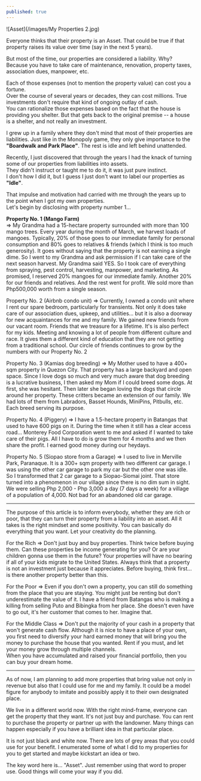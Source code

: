 ```yaml
---
published: true
---
```

![Asset](/images/My Properties 2.jpg)

Everyone thinks that their property is an Asset. That could be true if that property raises its value over time (say in the next 5 years).

But most of the time, our properties are considered a liability. 
Why?   
Because you have to take care of maintenance, renovation, property taxes, association dues, manpower, etc.

Each of those expenses (not to mention the property value) can cost you a fortune.   
Over the course of several years or decades, they can cost millions.
True investments don't require that kind of ongoing outlay of cash.   
You can rationalize those expenses based on the fact that the house is providing you shelter. But that gets back to the original premise -- a house is a shelter, and not really an investment. 

I grew up in a family where they don't mind that most of their properties are liabilities. Just like in the Monopoly game, they only give importance to the **"Boardwalk and Park Place"**. The rest is idle and left behind unattended. 

Recently, I just discovered that through the years I had the knack of turning some of our properties from liabilities into assets.   
They didn't instruct or taught me to do it, it was just pure instinct.   
I don't how I did it, but I guess I just don't want to label our properties as **"Idle"**.

That impulse and motivation had carried with me through the years up to the point when I got my own properties.   
Let's begin by disclosing with property number 1...

**Property No. 1 (Mango Farm)**   
=> My Grandma had a 15-hectare property surrounded with more than 100 mango trees. 
Every year during the month of March, we harvest loads of mangoes. 
Typically, 20% of those goes to our immediate family for personal consumption and 80% goes to relatives & friends (which I think is too much generosity).
It goes without saying that the property is not earning a single dime.
So I went to my Grandma and ask permission if I can take care of the next season harvest. My Grandma said YES.
So I took care of everything from spraying, pest control, harvesting, manpower, and marketing. 
As promised, I reserved 20% mangoes for our immediate family. Another 20% for our friends and relatives. And the rest went for profit. 
We sold more than Php500,000 worth from a single season. 

Property No. 2 (Airbnb condo unit)
=> Currently, I owned a condo unit where I rent our spare bedroom, particularly for transients. Not only it does take care of our association dues, upkeep, and utilities... but it is also a doorway for new acquaintances for me and my family. We gained new friends from our vacant room. Friends that we treasure for a lifetime.
It's is also perfect for my kids. Meeting and knowing a lot of people from different culture and race. It gives them a different kind of education that they are not getting from a traditional school.
Our circle of friends continues to grow by the numbers with our Property No. 2

Property No. 3 (Kamias dog breeding)
=> My Mother used to have a 400+ sqm property in Quezon City. 
That property has a large backyard and open space. 
Since I love dogs so much and very much aware that dog breeding is a lucrative business, I then asked my Mom if I could breed some dogs. 
At first, she was hesitant. Then later she began loving the dogs that circle around her property. These critters became an extension of our family.
We had lots of them from Labradors, Basset Hounds, MiniPins, Pitbulls, etc. Each breed serving its purpose.

Property No. 4 (Piggery)
=> I have a 1.5-hectare property in Batangas that used to have 600 pigs on it. During the time when it still has a clear access road... Monterey Food Corporation went to me and asked if I wanted to take care of their pigs. 
All I have to do is grow them for 4 months and we then share the profit. 
I earned good money during our heydays.

Property No. 5 (Siopao store from a Garage)
=> I used to live in Merville Park, Paranaque. It is a 300+ sqm property with two different car garage. 
I was using the other car garage to park my car but the other one was idle. 
So I transformed that 2 car garage to a Siopao-Siomai joint. 
That store turned into a phenomenon in our village since there is no dim sum in sight. 
We were selling Php 2,000 - Php 3,000 a day (7 days a week) for a village of a population of 4,000. 
Not bad for an abandoned old car garage.

---------------------------------------------------------------------------

The purpose of this article is to inform everybody, whether they are rich or poor, that they can turn their property from a liability into an asset. 
All it takes is the right mindset and some positivity. You can basically do everything that you want. Let your creativity do the planning.

For the Rich => Don't just buy and buy properties. Think twice before buying them. Can these properties be income generating for you? 
Or are your children gonna use them in the future?
Your properties will have no bearing if all of your kids migrate to the United States. 
Always think that a property is not an investment just because it appreciates. 
Before buying, think first... is there another property better than this.

For the Poor => Even if you don't own a property, you can still do something from the place that you are staying. You might just be renting but don't underestimate the value of it.
I have a friend from Batangas who is making a killing from selling Puto and Bibingka from her place. She doesn't even have to go out, it's her customer that comes to her. Imagine that.

For the Middle Class => Don't put the majority of your cash in a property that won't generate cash flow. 
Although it is nice to have a place of your own, you first need to diversify your hard earned money that will bring you the money to purchase the house that you wanted. Rent if you must, and let your money grow through multiple channels.  
When you have accumulated and raised your financial portfolio, then you can buy your dream home. 

----------------------------------------------------------------------------

As of now, I am planning to add more properties that bring value not only in revenue but also that I could use for me and my family. 
It could be a model figure for anybody to imitate and possibly apply it to their own designated place.

We live in a different world now. With the right mind-frame, everyone can get the property that they want. It's not just buy and purchase. 
You can rent to purchase the property or partner up with the landowner. Many things can happen especially if you have a brilliant idea in that particular place.

It is not just black and white now. There are lots of grey areas that you could use for your benefit. 
I enumerated some of what I did to my properties for you to get started and maybe kickstart an idea or two. 

The key word here is... "Asset".
Just remember using that word to proper use. Good things will come your way if you did.
  
